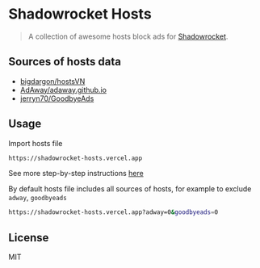 # Shadowrocket Hosts

> A collection of awesome hosts block ads for [Shadowrocket](https://apps.apple.com/vn/app/shadowrocket/id932747118).

## Sources of hosts data

- [bigdargon/hostsVN](https://github.com/bigdargon/hostsVN)
- [AdAway/adaway.github.io](https://github.com/AdAway/adaway.github.io)
- [jerryn70/GoodbyeAds](https://github.com/jerryn70/GoodbyeAds)

## Usage

Import hosts file

```bash
https://shadowrocket-hosts.vercel.app
```

See more step-by-step instructions [here](https://github.com/bigdargon/hostsVN/wiki/Shadowrocket)

By default hosts file includes all sources of hosts, for example to exclude `adway`, `goodbyeads`

```bash
https://shadowrocket-hosts.vercel.app?adway=0&goodbyeads=0
```

## License

MIT
